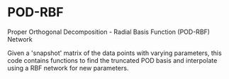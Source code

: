 # POD-RBF
Proper Orthogonal Decomposition  - Radial Basis Function (POD-RBF) Network

Given a 'snapshot' matrix of the data points with varying parameters, this code contains functions to find the truncated POD basis and interpolate using a RBF network for new parameters.
